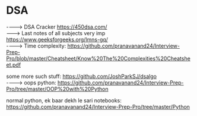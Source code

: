 # DSA
----> DSA Cracker  https://450dsa.com/
<br>
---> Last notes of all subjects very imp
https://www.geeksforgeeks.org/lmns-gq/
<br>
---->
Time complexity: https://github.com/pranavanand24/Interview-Prep-Pro/blob/master/Cheatsheet/Know%20The%20Complexities%20Cheatsheet.pdf

some more such stuff: https://github.com/JoshParkSJ/dsalgo
<br>
---->
oops python: https://github.com/pranavanand24/Interview-Prep-Pro/tree/master/OOP%20with%20Python

normal python, ek baar dekh le sari notebooks: https://github.com/pranavanand24/Interview-Prep-Pro/tree/master/Python
